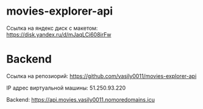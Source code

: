 # movies-explorer-api

Ссылка на яндекс диск с макетом:
https://disk.yandex.ru/d/mJaqLCi608irFw

# Backend

Ссылка на репозиорий: 
https://github.com/vasily0011/movies-explorer-api

IP адрес виртуальной машины: 51.250.93.220

Backend: https://api.movies.vasily0011.nomoredomains.icu
